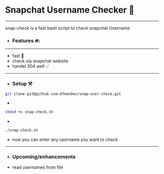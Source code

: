 # Snapchat Username Checker 👻

---

snap-check is a fast bash script to check snapchat Username

- ### Features 🔥:

---

- fast 🚀
- check via snapchat website
- handel 304 well ✅

---

- ### Setup ⚒️

```bash
git clone git@github.com:d7manDev/snap-user-check.git
```

-

```bash
chmod +x snap-check.sh
```

-

```bash
./snap-check.sh
```

- now you can enter any username you want to check

---

- ### Upcoming/enhancements
- read usernames from file
